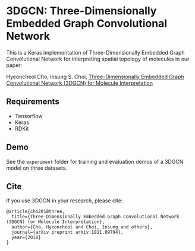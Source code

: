 # 3DGCN: Three-Dimensionally Embedded Graph Convolutional Network

This is a Keras implementation of Three-Dimensionally Embedded Graph Convolutional Network for interpreting spatial topology of molecules in our paper:

Hyeoncheol Cho, Insung S. Choi, [Three-Dimensionally Embedded Graph Convolutional Network (3DGCN) for Molecule Interpretation](https://arxiv.org/abs/1811.09794)


## Requirements

* Tensorflow
* Keras
* RDKit

## Demo

See the `experiment` folder for training and evaluation demos of a 3DGCN model on three datasets.

## Cite

If you use 3DGCN in your research, please cite:
```
@article{cho2018three,
  title={Three-Dimensionally Embedded Graph Convolutional Network (3DGCN) for Molecule Interpretation},
  author={Cho, Hyeoncheol and Choi, Insung and others},
  journal={arXiv preprint arXiv:1811.09794},
  year={2018}
}
```